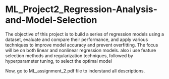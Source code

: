 # ML_Project2_Regression-Analysis-and-Model-Selection

The objective of this project is to build a series of regression models using a dataset, evaluate and
compare their performance, and apply various techniques to improve model accuracy and prevent
overfitting.
The focus will be on both linear and nonlinear regression models. also i use
feature selection methods and regularization techniques, followed by hyperparameter tuning, to
select the optimal model

Now, go to ML_assignment_2.pdf file to inderstand all descriptions.
